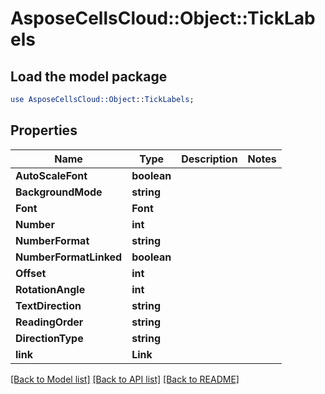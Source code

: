 # AsposeCellsCloud::Object::TickLabels 

## Load the model package
```perl
use AsposeCellsCloud::Object::TickLabels;
```

## Properties
Name | Type | Description | Notes
------------ | ------------- | ------------- | -------------
**AutoScaleFont** | **boolean** |  |
**BackgroundMode** | **string** |  |
**Font** | **Font** |  |
**Number** | **int** |  |
**NumberFormat** | **string** |  |
**NumberFormatLinked** | **boolean** |  |
**Offset** | **int** |  |
**RotationAngle** | **int** |  |
**TextDirection** | **string** |  |
**ReadingOrder** | **string** |  |
**DirectionType** | **string** |  |
**link** | **Link** |  |  

[[Back to Model list]](../README.md#documentation-for-models) [[Back to API list]](../README.md#documentation-for-api-endpoints) [[Back to README]](../README.md)

